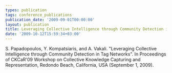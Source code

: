 ```yaml
---
types: publication
tags: conference_publications
publication_date: '2009-09-01T00:00:00'
layout: publication
title: Leveraging Collective Intelligence through Community Detection in Tag Networks
date: '2009-10-12T15:59:34+03:00'
---
```

S. Papadopoulos, Y. Kompatsiaris, and A. Vakali. &quot;Leveraging Collective Intelligence through Community Detection in Tag Networks&quot;. In Proceedings of CKCaR&#39;09 Workshop on Collective Knowledge Capturing and Representation, Redondo Beach, California, USA (September 1, 2009).